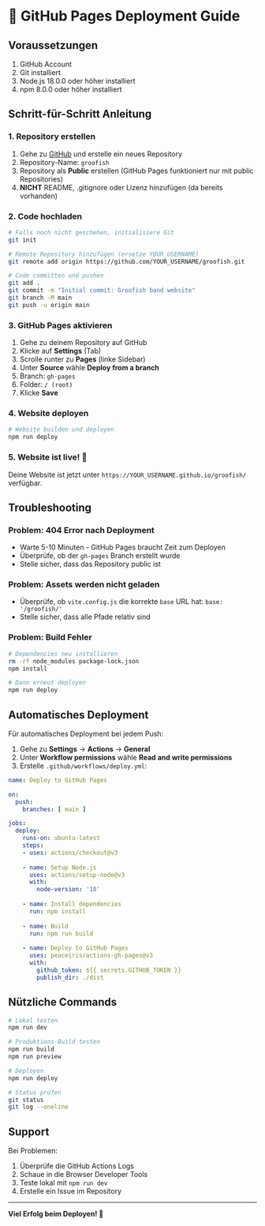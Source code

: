 # 🚀 GitHub Pages Deployment Guide

## Voraussetzungen

1. GitHub Account
2. Git installiert
3. Node.js 18.0.0 oder höher installiert
4. npm 8.0.0 oder höher installiert

## Schritt-für-Schritt Anleitung

### 1. Repository erstellen

1. Gehe zu [GitHub](https://github.com) und erstelle ein neues Repository
2. Repository-Name: `groofish`
3. Repository als **Public** erstellen (GitHub Pages funktioniert nur mit public Repositories)
4. **NICHT** README, .gitignore oder Lizenz hinzufügen (da bereits vorhanden)

### 2. Code hochladen

```bash
# Falls noch nicht geschehen, initialisiere Git
git init

# Remote Repository hinzufügen (ersetze YOUR_USERNAME)
git remote add origin https://github.com/YOUR_USERNAME/groofish.git

# Code committen und pushen
git add .
git commit -m "Initial commit: Groofish band website"
git branch -M main
git push -u origin main
```

### 3. GitHub Pages aktivieren

1. Gehe zu deinem Repository auf GitHub
2. Klicke auf **Settings** (Tab)
3. Scrolle runter zu **Pages** (linke Sidebar)
4. Unter **Source** wähle **Deploy from a branch**
5. Branch: `gh-pages`
6. Folder: `/ (root)`
7. Klicke **Save**

### 4. Website deployen

```bash
# Website builden und deployen
npm run deploy
```

### 5. Website ist live! 🎉

Deine Website ist jetzt unter `https://YOUR_USERNAME.github.io/groofish/` verfügbar.

## Troubleshooting

### Problem: 404 Error nach Deployment
- Warte 5-10 Minuten - GitHub Pages braucht Zeit zum Deployen
- Überprüfe, ob der `gh-pages` Branch erstellt wurde
- Stelle sicher, dass das Repository public ist

### Problem: Assets werden nicht geladen
- Überprüfe, ob `vite.config.js` die korrekte `base` URL hat: `base: '/groofish/'`
- Stelle sicher, dass alle Pfade relativ sind

### Problem: Build Fehler
```bash
# Dependencies neu installieren
rm -rf node_modules package-lock.json
npm install

# Dann erneut deployen
npm run deploy
```

## Automatisches Deployment

Für automatisches Deployment bei jedem Push:

1. Gehe zu **Settings** → **Actions** → **General**
2. Unter **Workflow permissions** wähle **Read and write permissions**
3. Erstelle `.github/workflows/deploy.yml`:

```yaml
name: Deploy to GitHub Pages

on:
  push:
    branches: [ main ]

jobs:
  deploy:
    runs-on: ubuntu-latest
    steps:
    - uses: actions/checkout@v3
    
    - name: Setup Node.js
      uses: actions/setup-node@v3
      with:
        node-version: '18'
        
    - name: Install dependencies
      run: npm install
      
    - name: Build
      run: npm run build
      
    - name: Deploy to GitHub Pages
      uses: peaceiris/actions-gh-pages@v3
      with:
        github_token: ${{ secrets.GITHUB_TOKEN }}
        publish_dir: ./dist
```

## Nützliche Commands

```bash
# Lokal testen
npm run dev

# Produktions-Build testen
npm run build
npm run preview

# Deployen
npm run deploy

# Status prüfen
git status
git log --oneline
```

## Support

Bei Problemen:
1. Überprüfe die GitHub Actions Logs
2. Schaue in die Browser Developer Tools
3. Teste lokal mit `npm run dev`
4. Erstelle ein Issue im Repository

---

**Viel Erfolg beim Deployen! 🎵** 
